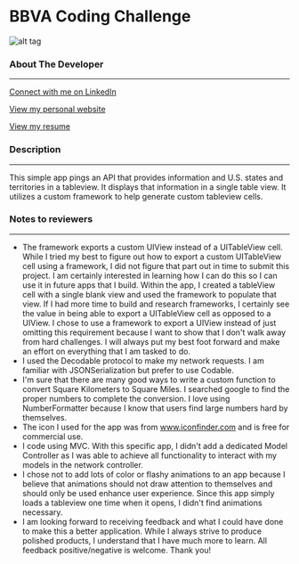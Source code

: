# BBVA Coding Challenge

![alt tag](https://drive.google.com/uc?id=1JwO15L7i6dqJ7PPP_0hM4nI9xSBhdaRM)

### About The Developer
------

[Connect with me on LinkedIn](https://www.linkedin.com/in/brianweissberg/)

[View my personal website](https://brianweissberg.wixsite.com/brianweissberg)

[View my resume](https://docs.google.com/document/d/1o8JSD1N-u5aJmlIZG_2eFZp2cI9CrEXrjL3xqqIdMAU/edit?usp=sharing)


### Description
------
This simple app pings an API that provides information and U.S. states and territories in a tableview. It displays that information in a single table view. It utilizes a custom framework to help generate custom tableview cells. 

### Notes to reviewers
------
- The framework exports a custom UIView instead of a UITableView cell. While I tried my best to figure out how to export a custom UITableView cell using a framework, I did not figure that part out in time to submit this project. I am certainly interested in learning how I can do this so I can use it in future apps that I build. Within the app, I created a tableView cell with a single blank view and used the framework to populate that view. If I had more time to build and research frameworks, I certainly see the value in being able to export a UITableView cell as opposed to a UIView. I chose to use a framework to export a UIView instead of just omitting this requirement because I want to show that I don't walk away from hard challenges. I will always put my best foot forward and make an effort on everything that I am tasked to do.
- I used the Decodable protocol to make my network requests. I am familiar with JSONSerialization but prefer to use Codable.
- I'm sure that there are many good ways to write a custom function to convert Square Kilometers to Square Miles. I searched google to find the proper numbers to complete the conversion. I love using NumberFormatter because I know that users find large numbers hard by themselves.
- The icon I used for the app was from www.iconfinder.com and is free for commercial use. 
- I code using MVC. With this specific app, I didn't add a dedicated Model Controller as I was able to achieve all functionality to interact with my models in the network controller.
- I chose not to add lots of color or flashy animations to an app because I believe that animations should not draw attention to themselves and should only be used enhance user experience. Since this app simply loads a tableview one time when it opens, I didn't find animations necessary.
- I am looking forward to receiving feedback and what I could have done to make this a better application. While I always strive to produce polished products, I understand that I have much more to learn. All feedback positive/negative is welcome. Thank you!
    
    
